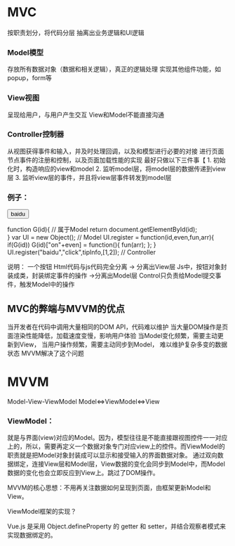 # MVC
按职责划分，将代码分层
抽离出业务逻辑和UI逻辑
### Model模型
存放所有数据对象（数据和相关逻辑），真正的逻辑处理
实现其他组件功能，如popup，form等
### View视图
呈现给用户，与用户产生交互
View和Model不能直接沟通
### Controller控制器
从视图获得事件和输入，并及时处理回调，以及和模型进行必要的对接
进行页面节点事件的注册和控制，以及页面加载性能的实现
最好只做以下三件事【
	1. 初始化时，构造响应的view和model
	2. 监听model层，将model层的数据传递到view层
	3. 监听view层的事件，并且将view层事件转发到model层
### 例子：
<input type="button" value="baidu" id="baidu"/> 
 
function G(id){    // 属于Model
  return document.getElementById(id);  
}
var UI = new Object();  // Model
UI.register = function(id,even,fun,arr){  
  if(G(id)) 
        G(id)["on"+even] = function(){ fun(arr); };
}  
UI.register("baidu","click",tipInfo,[1,2]); // Controller

说明：
一个按钮
Html代码与js代码完全分离 -> 分离出View层
Js中，按钮对象封装成类，封装绑定事件的操作 ->分离出Model层
Control只负责给Model提交事件，触发Model中的操作

## MVC的弊端与MVVM的优点
当开发者在代码中调用大量相同的DOM API，代码难以维护
当大量DOM操作是页面渲染性能降低，加载速度变慢，影响用户体验
当Model变化频繁，需要主动更新到View，
当用户操作频繁，需要主动同步到Model，
难以维护复杂多变的数据状态
MVVM解决了这个问题

# MVVM
Model-View-ViewModel
Model<=>ViewModel<=>View
### ViewModel：
就是与界面(view)对应的Model。因为，模型往往是不能直接跟视图控件一一对应上的，所以，需要再定义一个数据对象专门对应view上的控件。而ViewModel的职责就是把Model对象封装成可以显示和接受输入的界面数据对象。
通过双向数据绑定，连接View层和Model层，View数据的变化会同步到Model中，而Model数据的变化也会立即反应到View上。跳过了DOM操作。

MVVM的核心思想：不用再关注数据如何呈现到页面，由框架更新Model和View。

ViewModel框架的实现？

Vue.js 是采用 Object.defineProperty 的 getter 和 setter，并结合观察者模式来实现数据绑定的。
